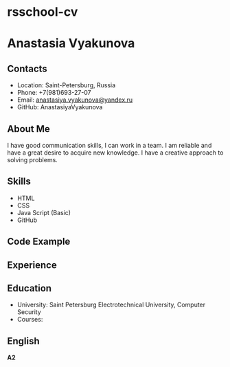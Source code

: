 # rsschool-cv
# Anastasia Vyakunova
## Contacts
* Location: Saint-Petersburg, Russia
* Phone: +7(981)693-27-07
* Email: anastasiya.vyakunova@yandex.ru
* GitHub: AnastasiyaVyakunova
## About Me
I have good communication skills, I can work in a team.
I am reliable and have a great desire to acquire new knowledge. I have a creative approach to solving problems.
## Skills
* HTML
* CSS
* Java Script (Basic)
* GitHub
## Code Example
## Experience
## Education
* University: Saint Petersburg Electrotechnical University, Computer Security
* Courses:
## English
**A2**
